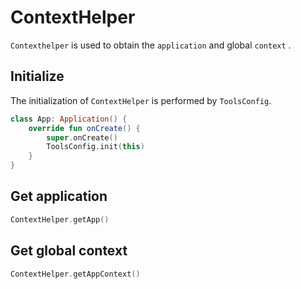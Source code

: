 # ContextHelper

`Contexthelper` is used to obtain the `application` and global `context` .

## Initialize

The initialization of `ContextHelper` is performed by `ToolsConfig`.

```kotlin
class App: Application() {
    override fun onCreate() {
        super.onCreate()
        ToolsConfig.init(this)
    }
}
```

## Get application

```kotlin
ContextHelper.getApp()
```

## Get global context

```kotlin
ContextHelper.getAppContext()
```
